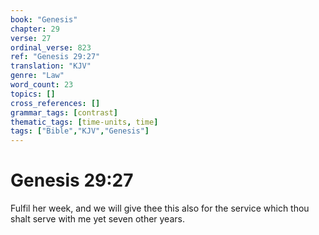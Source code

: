 ```yaml
---
book: "Genesis"
chapter: 29
verse: 27
ordinal_verse: 823
ref: "Genesis 29:27"
translation: "KJV"
genre: "Law"
word_count: 23
topics: []
cross_references: []
grammar_tags: [contrast]
thematic_tags: [time-units, time]
tags: ["Bible","KJV","Genesis"]
---
```


# Genesis 29:27

Fulfil her week, and we will give thee this also for the service which thou shalt serve with me yet seven other years.

